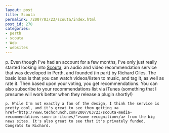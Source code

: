 ```yaml
---
layout: post
title: Scouta
permalink: /2007/03/23/scouta/index.html
post_id: 278
categories: 
- perth
- scouta
- Web
- websites
---
```


p. Even though I've had an account for a few months, I've only just really started looking into <a href="http://www.scouta.com">Scouta</a>, an audio and video recommendation service that was developed in Perth, and founded (in part) by Richard Giles. The basic idea is that you can watch videos/listen to music, and tag it, as well as rate it. Then based upon your voting, you get recommendations. You can also subscribe to your recommendations list via iTunes (something that I presume will work better when they release a plugin shortly!)




	p. While I'm not exactly a fan of the design, I think the service is pretty cool, and it's great to see them getting <a href="http://www.techcrunch.com/2007/03/23/scouta-media-recommendations-soon-in-itunes/">some recognition</a> from the big news sites. It's also great to see that it's privately funded. Congrats to Richard.

